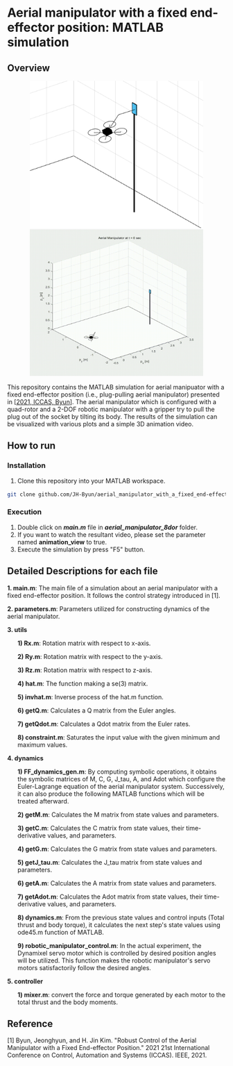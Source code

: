 # Aerial manipulator with a fixed end-effector position: MATLAB simulation
## Overview
<p align="center"><img src="aerial_manipulator_2.PNG" width="400" height="338.5"><img src="ICCAS2021_JHByun.gif" width="400" height="338.5">
  
This repository contains the MATLAB simulation for aerial manipuator with a fixed end-effector position (i.e., plug-pulling aerial manipulator) presented in [<a href="https://ieeexplore.ieee.org/abstract/document/9649773">2021, ICCAS, Byun</a>]. The aerial manipulator which is configured with a quad-rotor and a 2-DOF robotic manipulator with a gripper try to pull the plug out of the socket by tilting its body. The results of the simulation can be visualized with various plots and a simple 3D animation video.

## How to run
### Installation
1. Clone this repository into your MATLAB workspace.  
```sh
git clone github.com/JH-Byun/aerial_manipulator_with_a_fixed_end-effector_position-matlab.git
```

### Execution
1. Double click on ***main.m*** file in ***aerial_manipulator_8dor*** folder.
2. If you want to watch the resultant video, please set the parameter named **animation_view** to true.
3. Execute the simulation by press "F5" button.
  
## Detailed Descriptions for each file
**1. main.m**: The main file of a simulation about an aerial manipulator with a fixed end-effector position. It follows the control strategy introduced in [1].
  
**2. parameters.m**: Parameters utilized for constructing dynamics of the aerial manipulator.
  
**3. utils**
  <ol>
    
  **1) Rx.m**: Rotation matrix with respect to x-axis.
    
  **2) Ry.m**: Rotation matrix with respect to the y-axis.
    
  **3) Rz.m**: Rotation matrix with respect to z-axis.
    
  **4) hat.m**: The function making a se(3) matrix. 
    
  **5) invhat.m**: Inverse process of the hat.m function.
    
  **6) getQ.m**: Calculates a Q matrix from the Euler angles.
    
  **7) getQdot.m**: Calculates a Qdot matrix from the Euler rates.
    
  **8) constraint.m**: Saturates the input value with the given minimum and maximum values.
    
  </ol>
  
**4. dynamics**
  <ol>
    
  **1) FF_dynamics_gen.m**: By computing symbolic operations, it obtains the symbolic matrices of M, C, G, J_tau, A, and Adot which configure the Euler-Lagrange equation of the aerial manipulator system. Successively, it can also produce the following MATLAB functions which will be treated afterward.
    
  **2) getM.m**: Calculates the M matrix from state values and parameters.
    
  **3) getC.m**: Calculates the C matrix from state values, their time-derivative values, and parameters.
    
  **4) getG.m**: Calculates the G matrix from state values and parameters.
    
  **5) getJ_tau.m**: Calculates the J_tau matrix from state values and parameters.
    
  **6) getA.m**: Calculates the A matrix from state values and parameters.
    
  **7) getAdot.m**: Calculates the Adot matrix from state values, their time-derivative values, and parameters.
    
  **8) dynamics.m**: From the previous state values and control inputs (Total thrust and body torque), it calculates the next step's state values using ode45.m function of MATLAB.
 
  **9) robotic_manipulator_control.m**: In the actual experiment, the Dynamixel servo motor which is controlled by desired position angles will be utilized. This function makes the robotic manipulator's servo motors satisfactorily follow the desired angles.
  </ol>
  
**5. controller**
  <ol>
    
  **1) mixer.m**: convert the force and torque generated by each motor to the total thrust and the body moments.
    
  </ol>

## Reference
[1] Byun, Jeonghyun, and H. Jin Kim. "Robust Control of the Aerial Manipulator with a Fixed End-effector Position." 2021 21st International Conference on Control, Automation and Systems (ICCAS). IEEE, 2021.
